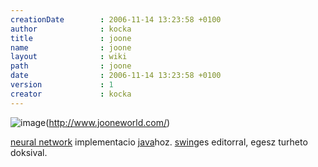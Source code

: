 ```yaml
---
creationDate        : 2006-11-14 13:23:58 +0100 
author              : kocka 
title               : joone 
name                : joone 
layout              : wiki 
path                : joone 
date                : 2006-11-14 13:23:58 +0100 
version             : 1 
creator             : kocka 
---
```

![image](http://www.jooneworld.com/wiki/img/wiki_up/logoJoone100.jpg)(http://www.jooneworld.com/)

[neural network](Missing.html) implementacio [java](java.html)hoz. [swing](Swing.html)es editorral, egesz turheto doksival.
